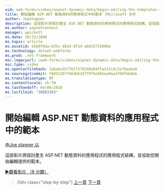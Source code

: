 ```yaml
---
uid: web-forms/videos/aspnet-dynamic-data/begin-editing-the-templates-in-aspnet-dynamic-data-applications
title: 開始編輯 ASP.NET 動態資料的應用程式中的範本 |Microsoft 文件
author: JoeStagner
description: 這部影片將探討產生 ASP.NET 動態資料的應用程式的應用程式結構，並協助您開始編輯提供的範本。
ms.author: aspnetcontent
manager: wpickett
ms.date: 10/23/2008
ms.topic: article
ms.assetid: e5b0f6da-635c-461d-8f34-ab815715888a
ms.technology: dotnet-webforms
ms.prod: .net-framework
msc.legacyurl: /web-forms/videos/aspnet-dynamic-data/begin-editing-the-templates-in-aspnet-dynamic-data-applications
msc.type: video
ms.openlocfilehash: 1abab2d377637378249a94f5a3311dc3a78aa6e0
ms.sourcegitcommit: f8852267f463b62d7f975e56bea9aa3f68fbbdeb
ms.translationtype: MT
ms.contentlocale: zh-TW
ms.lasthandoff: 04/06/2018
ms.locfileid: "30883303"
---
```

<a name="begin-editing-the-templates-in-aspnet-dynamic-data-applications"></a>開始編輯 ASP.NET 動態資料的應用程式中的範本
====================
由[Joe stagner 以](https://github.com/JoeStagner)

這部影片將探討產生 ASP.NET 動態資料的應用程式的應用程式結構，並協助您開始編輯提供的範本。

[&#9654;觀看影片 （8 分鐘）](https://channel9.msdn.com/Blogs/ASP-NET-Site-Videos/begin-editing-the-templates-in-aspnet-dynamic-data-applications)

> [!div class="step-by-step"]
> [上一頁](getting-started-with-dynamic-data.md)
> [下一頁](begin-modifying-dynamic-data-applications-with-url-routing.md)
